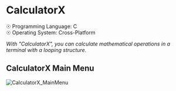 # CalculatorX
☉ Programming Language: C<br>
☉ Operating System: Cross-Platform <br>

<i>With "CalculatorX", you can calculate mathematical operations in a terminal with a looping structure.</i>

## CalculatorX Main Menu

![CalculatorX_MainMenu](https://user-images.githubusercontent.com/65850970/132991193-90a6b178-ead3-4682-a260-b28fea05948a.PNG)
